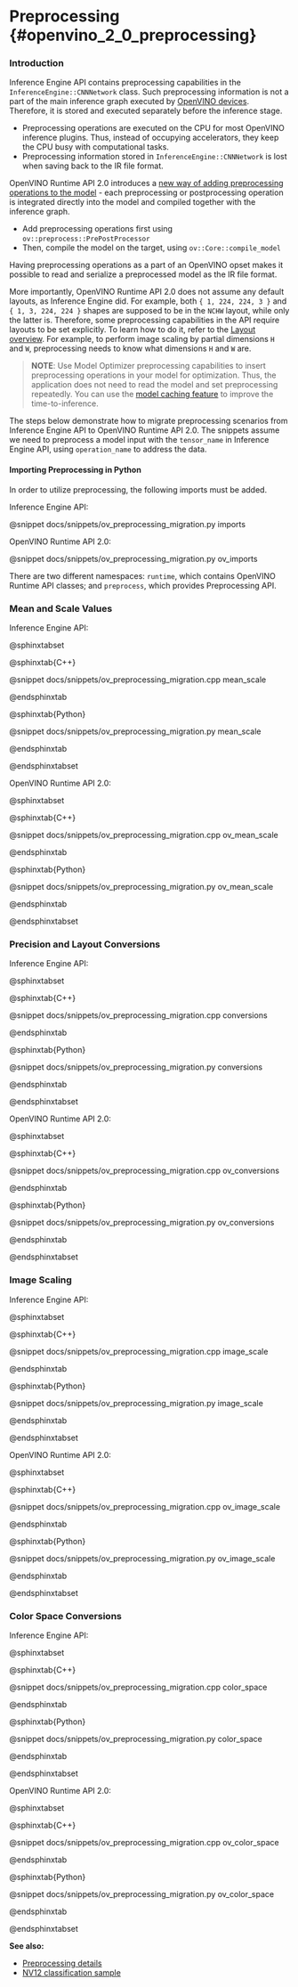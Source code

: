 # Preprocessing {#openvino_2_0_preprocessing}

### Introduction

Inference Engine API contains preprocessing capabilities in the `InferenceEngine::CNNNetwork` class. Such preprocessing information is not a part of the main inference graph executed by [OpenVINO devices](../supported_plugins/Device_Plugins.md). Therefore, it is stored and executed separately before the inference stage.
- Preprocessing operations are executed on the CPU for most OpenVINO inference plugins. Thus, instead of occupying accelerators, they keep the CPU busy with computational tasks.
- Preprocessing information stored in `InferenceEngine::CNNNetwork` is lost when saving back to the IR file format.

OpenVINO Runtime API 2.0 introduces a [new way of adding preprocessing operations to the model](../preprocessing_overview.md) - each preprocessing or postprocessing operation is integrated directly into the model and compiled together with the inference graph.
- Add preprocessing operations first using `ov::preprocess::PrePostProcessor`
- Then, compile the model on the target, using `ov::Core::compile_model`

Having preprocessing operations as a part of an OpenVINO opset makes it possible to read and serialize a preprocessed model as the IR file format.

More importantly, OpenVINO Runtime API 2.0 does not assume any default layouts, as Inference Engine did. For example, both `{ 1, 224, 224, 3 }` and `{ 1, 3, 224, 224 }` shapes are supposed to be in the `NCHW` layout, while only the latter is. Therefore, some preprocessing capabilities in the API require layouts to be set explicitly. To learn how to do it, refer to the [Layout overview](../layout_overview.md). For example, to perform image scaling by partial dimensions `H` and `W`, preprocessing needs to know what dimensions `H` and `W` are.

> **NOTE**: Use Model Optimizer preprocessing capabilities to insert preprocessing operations in your model for optimization. Thus, the application does not need to read the model and set preprocessing repeatedly. You can use the [model caching feature](../Model_caching_overview.md) to improve the time-to-inference.

The steps below demonstrate how to migrate preprocessing scenarios from Inference Engine API to OpenVINO Runtime API 2.0.
The snippets assume we need to preprocess a model input with the `tensor_name` in Inference Engine API, using `operation_name` to address the data.

#### Importing Preprocessing in Python

In order to utilize preprocessing, the following imports must be added.

Inference Engine API:

@snippet docs/snippets/ov_preprocessing_migration.py imports

OpenVINO Runtime API 2.0:

@snippet docs/snippets/ov_preprocessing_migration.py ov_imports

There are two different namespaces: `runtime`, which contains OpenVINO Runtime API classes; and `preprocess`, which provides Preprocessing API.

### Mean and Scale Values

Inference Engine API:

@sphinxtabset

@sphinxtab{C++}

@snippet docs/snippets/ov_preprocessing_migration.cpp mean_scale

@endsphinxtab

@sphinxtab{Python}

@snippet  docs/snippets/ov_preprocessing_migration.py mean_scale

@endsphinxtab

@endsphinxtabset

OpenVINO Runtime API 2.0:

@sphinxtabset

@sphinxtab{C++}

@snippet docs/snippets/ov_preprocessing_migration.cpp ov_mean_scale

@endsphinxtab

@sphinxtab{Python}

@snippet  docs/snippets/ov_preprocessing_migration.py ov_mean_scale

@endsphinxtab

@endsphinxtabset

### Precision and Layout Conversions

Inference Engine API:

@sphinxtabset

@sphinxtab{C++}

@snippet docs/snippets/ov_preprocessing_migration.cpp conversions

@endsphinxtab

@sphinxtab{Python}

@snippet  docs/snippets/ov_preprocessing_migration.py conversions

@endsphinxtab

@endsphinxtabset

OpenVINO Runtime API 2.0:

@sphinxtabset

@sphinxtab{C++}

@snippet docs/snippets/ov_preprocessing_migration.cpp ov_conversions

@endsphinxtab

@sphinxtab{Python}

@snippet  docs/snippets/ov_preprocessing_migration.py ov_conversions

@endsphinxtab

@endsphinxtabset

### Image Scaling

Inference Engine API:

@sphinxtabset

@sphinxtab{C++}

@snippet docs/snippets/ov_preprocessing_migration.cpp image_scale

@endsphinxtab

@sphinxtab{Python}

@snippet  docs/snippets/ov_preprocessing_migration.py image_scale

@endsphinxtab

@endsphinxtabset

OpenVINO Runtime API 2.0:

@sphinxtabset

@sphinxtab{C++}

@snippet docs/snippets/ov_preprocessing_migration.cpp ov_image_scale

@endsphinxtab

@sphinxtab{Python}

@snippet  docs/snippets/ov_preprocessing_migration.py ov_image_scale

@endsphinxtab

@endsphinxtabset

### Color Space Conversions

Inference Engine API:

@sphinxtabset

@sphinxtab{C++}

@snippet docs/snippets/ov_preprocessing_migration.cpp color_space

@endsphinxtab

@sphinxtab{Python}

@snippet  docs/snippets/ov_preprocessing_migration.py color_space

@endsphinxtab

@endsphinxtabset

OpenVINO Runtime API 2.0:

@sphinxtabset

@sphinxtab{C++}

@snippet docs/snippets/ov_preprocessing_migration.cpp ov_color_space

@endsphinxtab

@sphinxtab{Python}

@snippet  docs/snippets/ov_preprocessing_migration.py ov_color_space

@endsphinxtab

@endsphinxtabset


**See also:**
- [Preprocessing details](../preprocessing_details.md)
- [NV12 classification sample](../../../samples/cpp/hello_nv12_input_classification/README.md)
